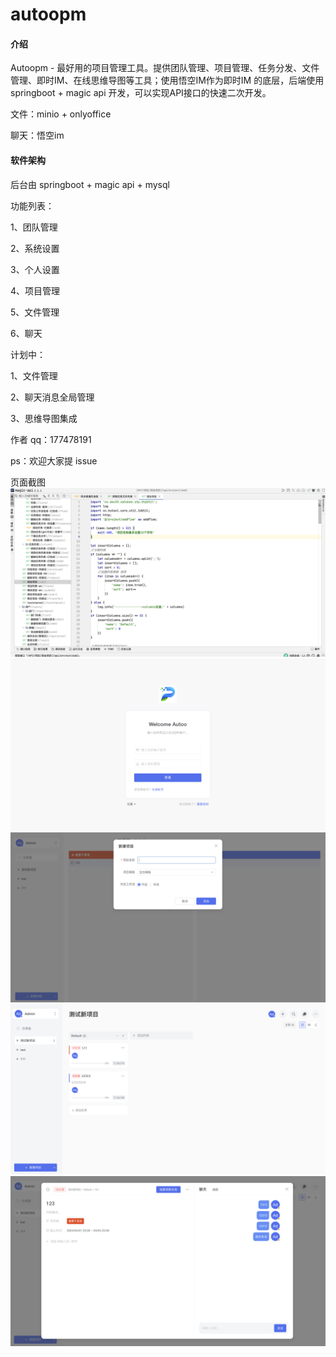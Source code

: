 # autoopm

#### 介绍
Autoopm - 最好用的项目管理工具。提供团队管理、项目管理、任务分发、文件管理、即时IM、在线思维导图等工具；使用悟空IM作为即时IM 的底层，后端使用springboot + magic api 开发，可以实现API接口的快速二次开发。

文件：minio + onlyoffice 

聊天：悟空im


#### 软件架构
后台由 springboot + magic api + mysql

功能列表：

1、团队管理

2、系统设置

3、个人设置

4、项目管理

5、文件管理

6、聊天

计划中：

1、文件管理

2、聊天消息全局管理

3、思维导图集成

作者 qq：177478191


ps：欢迎大家提 issue



页面截图
![输入图片说明](WX20240402-022143@2x.png)
![输入图片说明](WX20240402-013009@2x.png)
![输入图片说明](WX20240402-013041@2x.png)
![输入图片说明](WX20240402-013055@2x.png)
![输入图片说明](WX20240402-013122@2x.png)